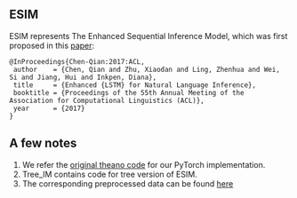 ## ESIM

ESIM represents The Enhanced Sequential Inference Model, which was first proposed in this [paper](https://arxiv.org/pdf/1609.06038v3.pdf):
	
    @InProceedings{Chen-Qian:2017:ACL,
     author    = {Chen, Qian and Zhu, Xiaodan and Ling, Zhenhua and Wei, Si and Jiang, Hui and Inkpen, Diana},
     title     = {Enhanced {LSTM} for Natural Language Inference},
     booktitle = {Proceedings of the 55th Annual Meeting of the Association for Computational Linguistics (ACL)},
     year      = {2017}
    }
  
  
## A few notes

1. We refer the [original theano code](https://github.com/lukecq1231/nli) for our PyTorch implementation.
2. Tree_IM contains code for tree version of ESIM.
3. The corresponding preprocessed data can be found [here](https://drive.google.com/drive/folders/1h4PnoST3MdqEdRfRKpBe-JlxzKIYvv-F?usp=sharing)
